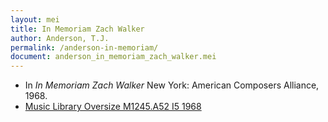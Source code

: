 ```yaml
---
layout: mei
title: In Memoriam Zach Walker
author: Anderson, T.J.
permalink: /anderson-in-memoriam/
document: anderson_in_memoriam_zach_walker.mei
---
```


- In *In Memoriam Zach Walker* New York: American Composers Alliance, 1968.
- <a href="https://tufts-primo.hosted.exlibrisgroup.com/permalink/f/bnf7qa/01TUN_ALMA21104821390003851" target="_blank">Music Library Oversize M1245.A52 I5 1968</a>
